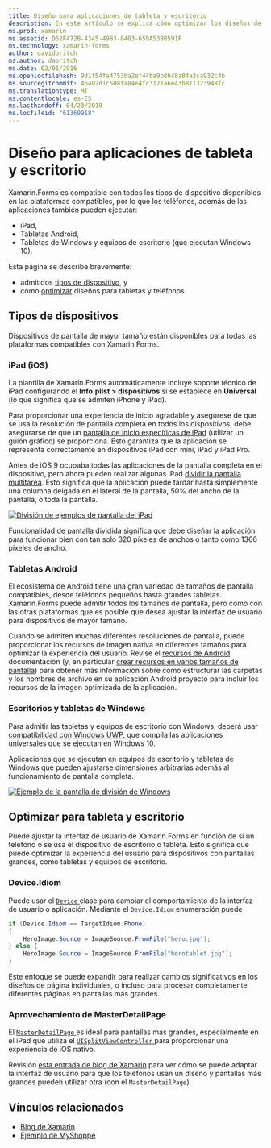 ```yaml
---
title: Diseño para aplicaciones de tableta y escritorio
description: En este artículo se explica cómo optimizar los diseños de aplicación de Xamarin.Forms para tabletas, en lugar de teléfonos.
ms.prod: xamarin
ms.assetid: D62F472B-4345-4983-8403-659A538B591F
ms.technology: xamarin-forms
author: davidbritch
ms.author: dabritch
ms.date: 02/01/2016
ms.openlocfilehash: 9d1f54fa4753ba2ef44ba9b8b48a84a3ca932c4b
ms.sourcegitcommit: 4b402d1c508fa84e4fc3171a6e43b811323948fc
ms.translationtype: MT
ms.contentlocale: es-ES
ms.lasthandoff: 04/23/2019
ms.locfileid: "61369918"
---
```

# <a name="layout-for-tablet-and-desktop-apps"></a>Diseño para aplicaciones de tableta y escritorio

Xamarin.Forms es compatible con todos los tipos de dispositivo disponibles en las plataformas compatibles, por lo que los teléfonos, además de las aplicaciones también pueden ejecutar:

* iPad,
* Tabletas Android,
* Tabletas de Windows y equipos de escritorio (que ejecutan Windows 10).

Esta página se describe brevemente:

* admitidos [tipos de dispositivo](#Device_Types), y
* cómo [optimizar](#optimize) diseños para tabletas y teléfonos.

<a name="Device_Types" />

## <a name="device-types"></a>Tipos de dispositivos

Dispositivos de pantalla de mayor tamaño están disponibles para todas las plataformas compatibles con Xamarin.Forms.

### <a name="ipads-ios"></a>iPad (iOS)

La plantilla de Xamarin.Forms automáticamente incluye soporte técnico de iPad configurando el **Info.plist > dispositivos** si se establece en **Universal** (lo que significa que se admiten iPhone y iPad).

Para proporcionar una experiencia de inicio agradable y asegúrese de que se usa la resolución de pantalla completa en todos los dispositivos, debe asegurarse de que un [pantalla de inicio específicas de iPad](~/ios/app-fundamentals/images-icons/launch-screens.md) (utilizar un guión gráfico) se proporciona. Esto garantiza que la aplicación se representa correctamente en dispositivos iPad con mini, iPad y iPad Pro.

Antes de iOS 9 ocupaba todas las aplicaciones de la pantalla completa en el dispositivo, pero ahora pueden realizar algunas iPad [dividir la pantalla multitarea](~/ios/platform/multitasking.md).
Esto significa que la aplicación puede tardar hasta simplemente una columna delgada en el lateral de la pantalla, 50% del ancho de la pantalla, o toda la pantalla.

[![](tablet-images/ipad-sml.png "División de ejemplos de pantalla del iPad")](tablet-images/ipad.png#lightbox "iPad división pantalla de ejemplo")

Funcionalidad de pantalla dividida significa que debe diseñar la aplicación para funcionar bien con tan solo 320 píxeles de anchos o tanto como 1366 píxeles de ancho.

### <a name="android-tablets"></a>Tabletas Android

El ecosistema de Android tiene una gran variedad de tamaños de pantalla compatibles, desde teléfonos pequeños hasta grandes tabletas. Xamarin.Forms puede admitir todos los tamaños de pantalla, pero como con las otras plataformas que es posible que desea ajustar la interfaz de usuario para dispositivos de mayor tamaño.

Cuando se admiten muchas diferentes resoluciones de pantalla, puede proporcionar los recursos de imagen nativa en diferentes tamaños para optimizar la experiencia del usuario.
Revise el [recursos de Android](~/android/app-fundamentals/resources-in-android/index.md) documentación (y, en particular [crear recursos en varios tamaños de pantalla](~/android/app-fundamentals/resources-in-android/resources-for-varying-screens.md)) para obtener más información sobre cómo estructurar las carpetas y los nombres de archivo en su aplicación Android proyecto para incluir los recursos de la imagen optimizada de la aplicación.

### <a name="windows-tablets-and-desktops"></a>Escritorios y tabletas de Windows

Para admitir las tabletas y equipos de escritorio con Windows, deberá usar [compatibilidad con Windows UWP](~/xamarin-forms/platform/windows/installation/index.md), que compila las aplicaciones universales que se ejecutan en Windows 10.

Aplicaciones que se ejecutan en equipos de escritorio y tabletas de Windows que pueden ajustarse dimensiones arbitrarias además al funcionamiento de pantalla completa.

[![](tablet-images/splitscreen-sml.png "Ejemplo de la pantalla de división de Windows")](tablet-images/splitscreen.png#lightbox "Windows dividen el ejemplo de la pantalla")


<a name="optimize" />

## <a name="optimizing-for-tablet-and-desktop"></a>Optimizar para tableta y escritorio

Puede ajustar la interfaz de usuario de Xamarin.Forms en función de si un teléfono o se usa el dispositivo de escritorio o tableta. Esto significa que puede optimizar la experiencia del usuario para dispositivos con pantallas grandes, como tabletas y equipos de escritorio.


### <a name="deviceidiom"></a>Device.Idiom

Puede usar el [ `Device` ](~/xamarin-forms/platform/device.md) clase para cambiar el comportamiento de la interfaz de usuario o aplicación. Mediante el `Device.Idiom` enumeración puede

```csharp
if (Device.Idiom == TargetIdiom.Phone)
{
    HeroImage.Source = ImageSource.FromFile("hero.jpg");
} else {
    HeroImage.Source = ImageSource.FromFile("herotablet.jpg");
}
```

Este enfoque se puede expandir para realizar cambios significativos en los diseños de página individuales, o incluso para procesar completamente diferentes páginas en pantallas más grandes.

### <a name="leveraging-masterdetailpage"></a>Aprovechamiento de MasterDetailPage

El [ `MasterDetailPage` ](xref:Xamarin.Forms.MasterDetailPage) es ideal para pantallas más grandes, especialmente en el iPad que utiliza el [ `UISplitViewController` ](xref:UIKit.UISplitViewController) para proporcionar una experiencia de iOS nativo.

Revisión [esta entrada de blog de Xamarin](https://blog.xamarin.com/bringing-xamarin-forms-apps-to-tablets/) para ver cómo se puede adaptar la interfaz de usuario para que los teléfonos usan un diseño y pantallas más grandes pueden utilizar otra (con el `MasterDetailPage`).



## <a name="related-links"></a>Vínculos relacionados

- [Blog de Xamarin](https://blog.xamarin.com/bringing-xamarin-forms-apps-to-tablets/)
- [Ejemplo de MyShoppe](https://github.com/jamesmontemagno/myshoppe)
